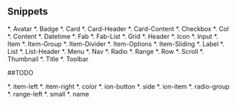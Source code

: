 

## Snippets

*. Avatar
*. Badge
*. Card
*. Card-Header
*. Card-Content
*. Checkbox
*. Col
*. Content
*. Datetime
*. Fab
*. Fab-List
*. Grid
*. Header
*. Icon
*. Input
*. Item
*. Item-Group
*. Item-Divider
*. Item-Options
*. Item-Sliding
*. Label
*. List
*. List-Header
*. Menu
*. Nav
*. Radio
*. Range
*. Row
*. Scroll
*. Thumbnail
*. Title
*. Toolbar




##TODO

*. item-left
*. item-right
*. color
*. ion-button
*. side
*. ion-item 
*. radio-group
*. range-left 
*. small
*. name
